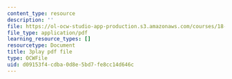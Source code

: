```yaml
---
content_type: resource
description: ''
file: https://ol-ocw-studio-app-production.s3.amazonaws.com/courses/18-01sc-single-variable-calculus-fall-2010/d09153f4cdba0d8e5bd7fe8cc14d646c_fK6cu99OSEU.pdf
file_type: application/pdf
learning_resource_types: []
resourcetype: Document
title: 3play pdf file
type: OCWFile
uid: d09153f4-cdba-0d8e-5bd7-fe8cc14d646c
---
```

